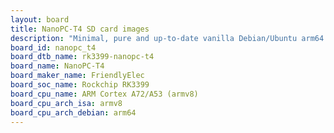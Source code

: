 ```yaml
---
layout: board
title: NanoPC-T4 SD card images
description: "Minimal, pure and up-to-date vanilla Debian/Ubuntu arm64 SD card images for NanoPC-T4 by FriendlyElec, SoC: Rockchip RK3399, CPU ISA: armv8"
board_id: nanopc_t4
board_dtb_name: rk3399-nanopc-t4
board_name: NanoPC-T4
board_maker_name: FriendlyElec
board_soc_name: Rockchip RK3399
board_cpu_name: ARM Cortex A72/A53 (armv8)
board_cpu_arch_isa: armv8
board_cpu_arch_debian: arm64
---
```

